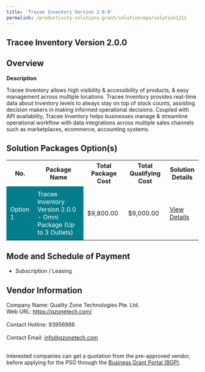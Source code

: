 ```yaml
---
title: 'Tracee Inventory Version 2.0.0'
permalink: /productivity-solutions-grant/solutionrepo/solution1211
---
```


## Tracee Inventory Version 2.0.0

## Overview

**Description**

Tracee Inventory allows high visibility & accessibility of products, & easy management across multiple locations. Tracee Inventory provides real-time data about Inventory levels to always stay on top of stock counts, assisting decision makers in making informed operational decisions. Coupled with API availability, Tracee Inventory helps businesses manage & streamline operational workflow with data integrations across multiple sales channels such as marketplaces, ecommerce, accounting systems.

## Solution Packages Option(s)

<table>
<tr>
<th><b>No.</b></th>
<th><b>Package Name</b></th>
<th><b>Total Package Cost</b></th>
<th><b>Total Qualifying Cost</b></th>
<th><b>Solution Details</b></th>
</tr>
<tr>
<td style='padding: 10px; background-color: #037E8A; color: #FFFFFF;'>Option 1</td>
<td style='padding: 10px; background-color: #037E8A; color: #FFFFFF;'>Tracee Inventory Version 2.0.0 - Omni Package (Up to 3 Outlets)</td>
<td style='padding: 10px;'>$9,800.00</td>
<td style='padding: 10px;'>$9,000.00</td>
<td style='padding: 10px;'><a href='/images/psg/Qualityzone_Desensitised_Annex_3_30_June_2022.pdf' target='_blank'>View Details</a></td>
</tr>
</table>

## Mode and Schedule of Payment

 - Subscription / Leasing

## Vendor Information

 Company Name: Quality Zone Technologies Pte. Ltd.<br>Web URL: https://qzonetech.com/ <br><br>Contact Hotline: 93956988 <br><br>Contact Email: info@qzonetech.com <br><br>

Interested companies can get a quotation from the pre-approved vendor, before applying for the PSG through the <a href='https://www.businessgrants.gov.sg/' target='_blank' rel='noopener'>Business Grant Portal (BGP)</a>.

<script src="/jquery/resize-tables.js"></script>
